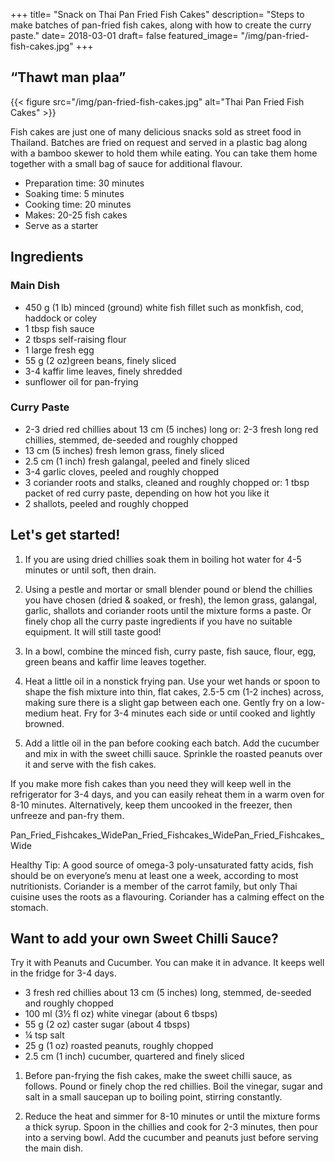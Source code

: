 +++
title= "Snack on Thai Pan Fried Fish Cakes"
description= "Steps to make batches of pan-fried fish cakes, along with how to create the curry paste."
date= 2018-03-01
draft= false
featured_image= "/img/pan-fried-fish-cakes.jpg"
+++

## “Thawt man plaa”

{{< figure src="/img/pan-fried-fish-cakes.jpg" alt="Thai Pan Fried Fish Cakes" >}}

Fish cakes are just one of many delicious snacks sold as street food in Thailand. Batches are fried on request and served in a plastic bag along with a bamboo skewer to hold them while eating. You can take them home together with a small bag of sauce for additional flavour.

- Preparation time: 30 minutes
- Soaking time: 5 minutes
- Cooking time: 20 minutes
- Makes: 20-25 fish cakes
- Serve as a starter

## Ingredients

### Main Dish

- 450 g (1 lb) minced (ground) white fish fillet such as monkfish, cod, haddock or coley
- 1 tbsp fish sauce
- 2 tbsps self-raising flour
- 1 large fresh egg
- 55 g (2 oz)green beans, finely sliced
- 3-4 kaffir lime leaves, finely shredded
- sunflower oil for pan-frying

### Curry Paste

- 2-3 dried red chillies about 13 cm (5 inches) long or: 2-3 fresh long red chillies, stemmed, de-seeded and roughly chopped
- 13 cm (5 inches) fresh lemon grass, finely sliced
- 2.5 cm (1 inch) fresh galangal, peeled and finely sliced
- 3-4 garlic cloves, peeled and roughly chopped
- 3 coriander roots and stalks, cleaned and roughly chopped or: 1 tbsp packet of red curry paste, depending on how hot you like it
- 2 shallots, peeled and roughly chopped

## Let's get started!

1. If you are using dried chillies soak them in boiling hot water for 4-5 minutes or until soft, then drain.

2. Using a pestle and mortar or small blender pound or blend the chillies you have chosen (dried & soaked, or fresh), the lemon grass, galangal, garlic, shallots and coriander roots until the mixture forms a paste. Or finely chop all the curry paste ingredients if you have no suitable equipment. It will still taste good!

3. In a bowl, combine the minced fish, curry paste, fish sauce, flour, egg, green beans and kaffir lime leaves together.

4. Heat a little oil in a nonstick frying pan. Use your wet hands or spoon to shape the fish mixture into thin, flat cakes, 2.5-5 cm (1-2 inches) across, making sure there is a slight gap between each one. Gently fry on a low-medium heat. Fry for 3-4 minutes each side or until cooked and lightly browned.

5. Add a little oil in the pan before cooking each batch. Add the cucumber and mix in with the sweet chilli sauce. Sprinkle the roasted peanuts over it and serve with the fish cakes.

If you make more fish cakes than you need they will keep well in the refrigerator for 3-4 days, and you can easily reheat them in a warm oven for 8-10 minutes. Alternatively, keep them uncooked in the freezer, then unfreeze and pan-fry them.

Pan_Fried_Fishcakes_WidePan_Fried_Fishcakes_WidePan_Fried_Fishcakes_Wide

Healthy Tip: A good source of omega-3 poly-unsaturated fatty acids, fish should be on everyone’s menu at least one a week, according to most nutritionists. Coriander is a member of the carrot family, but only Thai cuisine uses the roots as a flavouring. Coriander has a calming effect on the stomach.

## Want to add your own Sweet Chilli Sauce?

Try it with Peanuts and Cucumber﻿﻿﻿﻿. You can make it in advance. It keeps well in the fridge for 3-4 days.

- 3 fresh red chillies about 13 cm (5 inches) long, stemmed, de-seeded and roughly chopped
- 100 ml (3½ fl oz) white vinegar (about 6 tbsps)
- 55 g (2 oz) caster sugar (about 4 tbsps)
- ¼ tsp salt
- 25 g (1 oz) roasted peanuts, roughly chopped
- 2.5 cm (1 inch) cucumber, quartered and finely sliced

1. Before pan-frying the fish cakes, make the sweet chilli sauce, as follows. Pound or finely chop the red chillies. Boil the vinegar, sugar and salt in a small saucepan up to boiling point, stirring constantly.

2. Reduce the heat and simmer for 8-10 minutes or until the mixture forms a thick syrup. Spoon in the chillies and cook for 2-3 minutes, then pour into a serving bowl. Add the cucumber and peanuts just before serving the main dish.
